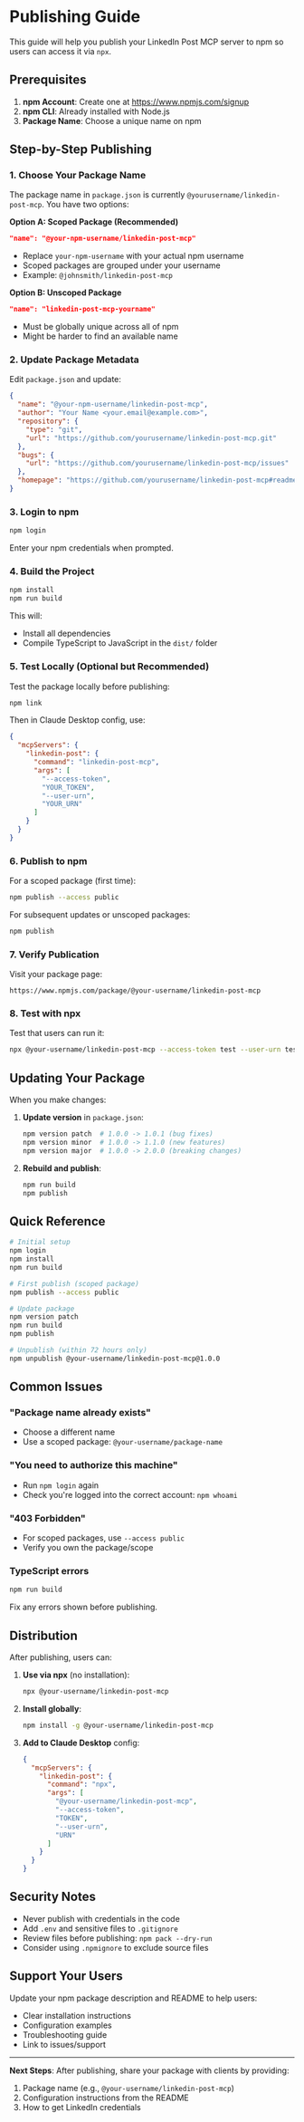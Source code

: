 # Publishing Guide

This guide will help you publish your LinkedIn Post MCP server to npm so users can access it via `npx`.

## Prerequisites

1. **npm Account**: Create one at https://www.npmjs.com/signup
2. **npm CLI**: Already installed with Node.js
3. **Package Name**: Choose a unique name on npm

## Step-by-Step Publishing

### 1. Choose Your Package Name

The package name in `package.json` is currently `@yourusername/linkedin-post-mcp`. You have two options:

**Option A: Scoped Package (Recommended)**
```json
"name": "@your-npm-username/linkedin-post-mcp"
```
- Replace `your-npm-username` with your actual npm username
- Scoped packages are grouped under your username
- Example: `@johnsmith/linkedin-post-mcp`

**Option B: Unscoped Package**
```json
"name": "linkedin-post-mcp-yourname"
```
- Must be globally unique across all of npm
- Might be harder to find an available name

### 2. Update Package Metadata

Edit `package.json` and update:

```json
{
  "name": "@your-npm-username/linkedin-post-mcp",
  "author": "Your Name <your.email@example.com>",
  "repository": {
    "type": "git",
    "url": "https://github.com/yourusername/linkedin-post-mcp.git"
  },
  "bugs": {
    "url": "https://github.com/yourusername/linkedin-post-mcp/issues"
  },
  "homepage": "https://github.com/yourusername/linkedin-post-mcp#readme"
}
```

### 3. Login to npm

```bash
npm login
```

Enter your npm credentials when prompted.

### 4. Build the Project

```bash
npm install
npm run build
```

This will:
- Install all dependencies
- Compile TypeScript to JavaScript in the `dist/` folder

### 5. Test Locally (Optional but Recommended)

Test the package locally before publishing:

```bash
npm link
```

Then in Claude Desktop config, use:
```json
{
  "mcpServers": {
    "linkedin-post": {
      "command": "linkedin-post-mcp",
      "args": [
        "--access-token",
        "YOUR_TOKEN",
        "--user-urn",
        "YOUR_URN"
      ]
    }
  }
}
```

### 6. Publish to npm

For a scoped package (first time):
```bash
npm publish --access public
```

For subsequent updates or unscoped packages:
```bash
npm publish
```

### 7. Verify Publication

Visit your package page:
```
https://www.npmjs.com/package/@your-username/linkedin-post-mcp
```

### 8. Test with npx

Test that users can run it:
```bash
npx @your-username/linkedin-post-mcp --access-token test --user-urn test
```

## Updating Your Package

When you make changes:

1. **Update version** in `package.json`:
   ```bash
   npm version patch  # 1.0.0 -> 1.0.1 (bug fixes)
   npm version minor  # 1.0.0 -> 1.1.0 (new features)
   npm version major  # 1.0.0 -> 2.0.0 (breaking changes)
   ```

2. **Rebuild and publish**:
   ```bash
   npm run build
   npm publish
   ```

## Quick Reference

```bash
# Initial setup
npm login
npm install
npm run build

# First publish (scoped package)
npm publish --access public

# Update package
npm version patch
npm run build
npm publish

# Unpublish (within 72 hours only)
npm unpublish @your-username/linkedin-post-mcp@1.0.0
```

## Common Issues

### "Package name already exists"
- Choose a different name
- Use a scoped package: `@your-username/package-name`

### "You need to authorize this machine"
- Run `npm login` again
- Check you're logged into the correct account: `npm whoami`

### "403 Forbidden"
- For scoped packages, use `--access public`
- Verify you own the package/scope

### TypeScript errors
```bash
npm run build
```
Fix any errors shown before publishing.

## Distribution

After publishing, users can:

1. **Use via npx** (no installation):
   ```bash
   npx @your-username/linkedin-post-mcp
   ```

2. **Install globally**:
   ```bash
   npm install -g @your-username/linkedin-post-mcp
   ```

3. **Add to Claude Desktop** config:
   ```json
   {
     "mcpServers": {
       "linkedin-post": {
         "command": "npx",
         "args": [
           "@your-username/linkedin-post-mcp",
           "--access-token",
           "TOKEN",
           "--user-urn",
           "URN"
         ]
       }
     }
   }
   ```

## Security Notes

- Never publish with credentials in the code
- Add `.env` and sensitive files to `.gitignore`
- Review files before publishing: `npm pack --dry-run`
- Consider using `.npmignore` to exclude source files

## Support Your Users

Update your npm package description and README to help users:
- Clear installation instructions
- Configuration examples
- Troubleshooting guide
- Link to issues/support

---

**Next Steps**: After publishing, share your package with clients by providing:
1. Package name (e.g., `@your-username/linkedin-post-mcp`)
2. Configuration instructions from the README
3. How to get LinkedIn credentials

